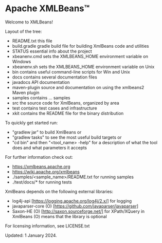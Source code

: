 <!--
  - Licensed to the Apache Software Foundation (ASF) under one
  - or more contributor license agreements.  See the NOTICE file
  - distributed with this work for additional information
  - regarding copyright ownership.  The ASF licenses this file
  - to you under the Apache License, Version 2.0 (the
  - "License"); you may not use this file except in compliance
  - with the License.  You may obtain a copy of the License at
  -
  -   http://www.apache.org/licenses/LICENSE-2.0
  -
  - Unless required by applicable law or agreed to in writing,
  - software distributed under the License is distributed on an
  - "AS IS" BASIS, WITHOUT WARRANTIES OR CONDITIONS OF ANY
  - KIND, either express or implied.  See the License for the
  - specific language governing permissions and limitations
  - under the License.
  -->

# Apache XMLBeans™

Welcome to XMLBeans!

Layout of the tree:
- README.txt    this file
- build.gradle  gradle build file for building XmlBeans code and utilities
- STATUS        essential info about the project
- xbeanenv.cmd  sets the XMLBEANS_HOME environment variable on Windows
- xbeanenv.sh   sets the XMLBEANS_HOME environment variable on Unix
- bin           contains useful command-line scripts for Win and Unix
- docs          contains several documentation files
- javadocs      API documentation
- maven-plugin  source and documentation on using the xmlbeans2 Maven plugin
- samples       contains ... samples
- src           the source code for XmlBeans, organized by area
- test          contains test cases and infrastructure
- xkit          contains the README file for the binary distribution

To quickly get started run:
* "gradlew jar" to build XmlBeans or
* "gradlew tasks" to see the most useful build targets or
* "cd bin" and then "<tool_name> -help" for a description of what the
     tool does and what parameters it accepts
 
For further information check out:
* https://xmlbeans.apache.org
* https://wiki.apache.org/xmlbeans
* ./samples/<sample_name>/README.txt  for running samples
* ./test/docs/*                       for running tests

XmlBeans depends on the following external libraries:
- log4j-api [https://logging.apache.org/log4j/2.x/] for logging
- javaparser-core (O) [https://github.com/javaparser/javaparser]
- Saxon-HE (O) [http://saxon.sourceforge.net/] for XPath/XQuery in XmlBeans
(O) means that the library is optional

For licensing information, see LICENSE.txt

Updated: 1 January 2024.
